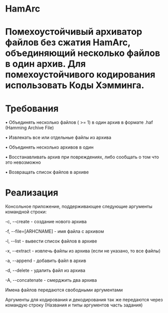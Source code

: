 # HamArc

# Помехоустойчивый архиватор файлов без сжатия HamArc, объединяющий несколько файлов в один архив. Для помехоустойчивого кодирования использовать Коды Хэмминга.

# Требования

• Объединять несколько файлов ( >= 1) в один архив в формате .haf (Hamming Archive File)

• Извлекать все или отдельные файлы из архива

• Объединять несколько архивов в один

• Восстанавливать архив при повреждениях, либо сообщать о том что это невозможно

• Возвращать список файлов в архиве

# Реализация

Консольное приложение, поддерживающее следующие аргументы командной строки:

-c, --create - создание нового архива

-f, --file=[ARHCNAME] - имя файла с архивом

-l, --list - вывести список файлов в архиве

-x, --extract - извлечь файлы из архива (если не указано, то все файлы)

-a, --append - добавить файл в архив

-d, --delete - удалить файл из архива

-A, --concatenate - смерджить два архива

Имена файлов передаются свободными аргументами

Аргументы для кодирования и декодирования так же передаются через командую строку (Названия и типы аргументов часть задания)
